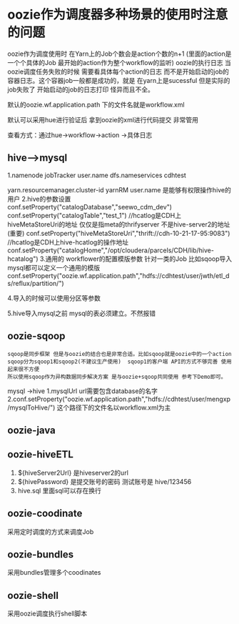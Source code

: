 # oozie作为调度器多种场景的使用时注意的问题
oozie作为调度使用时 在Yarn上的Job个数会是action个数的n+1 (里面的action是一个个具体的Job 最开始的action作为整个workflow的监听)
oozie的执行日志 当oozie调度任务失败的时候 需要看具体每个action的日志 而不是开始启动的job的容器日志。这个容器job一般都是成功的，就是
在yarn上是sucessful 但是实际的job失败了
开始启动的job的日志打印 怪异而且不全。

默认的oozie.wf.application.path 下的文件名就是workflow.xml

默认可以采用hue进行验证后 拿到oozie的xml进行代码提交 非常管用

查看方式：通过hue->workflow->action ->具体日志
## hive-->mysql
1.namenode jobTracker user.name
  <property>
    <name>dfs.nameservices</name>
    <value>cdhtest</value>
  </property>
  
   <property>
      <name>yarn.resourcemanager.cluster-id</name>
      <value>yarnRM</value>
    </property>
    user.name 是能够有权限操作hive的用户
2.hive的参数设置    
    conf.setProperty("catalogDatabase","seewo_cdm_dev")
    conf.setProperty("catalogTable","test_1")
    //hcatlog是CDH上hiveMetaStoreUri的地址 仅仅是指meta的thrifyserver 不是hive-server2的地址(重要)
    conf.setProperty("hiveMetaStoreUri","thrift://cdh-10-21-17-95:9083")
    //hcatlog是CDH上hive-hcatlog的操作地址
    conf.setProperty("catalogHome","/opt/cloudera/parcels/CDH/lib/hive-hcatalog")   
3.通用的 workflower的配置模版参数  针对一类的Job 比如sqoop导入mysql都可以定义一个通用的模版
   conf.setProperty("oozie.wf.application.path","hdfs://cdhtest/user/jwth/etl_ds/reflux/partition/")
   
4.导入的时候可以使用分区等参数

5.hive导入mysql之前 mysql的表必须建立。不然报错

## oozie-sqoop
```
sqoop是同步框架 但是与oozie的结合也是非常合适。比如sqoop就是oozie中的一个action
sqoop分为sqoop1和sqoop2(不建议生产使用)  sqoop1的客户端 API的方式不够完善 使用起来很不方便
所以使用sqoop作为异构数据同步解决方案 是与oozie+sqoop共同使用 参考下Demo即可。
```
mysql ->hive
1.mysqlUrl url需要包含database的名字
2.conf.setProperty("oozie.wf.application.path","hdfs://cdhtest/user/mengxp/mysqlToHive/")
这个路径下的文件名以workflow.xml为主


## oozie-java

## oozie-hiveETL
1. <jdbc-url>${hiveServer2Url}</jdbc-url> 是hiveserver2的url
2. <password>${hivePassword}</password> 是提交账号的密码 测试账号是 hive/123456
3. hive.sql 里面sql可以存在换行

## oozie-coodinate
采用定时调度的方式来调度Job

## oozie-bundles
采用bundles管理多个coodinates

## oozie-shell
采用oozie调度执行shell脚本



    